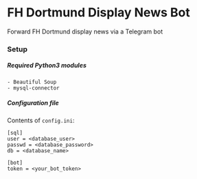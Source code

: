 # FH Dortmund Display News Bot
Forward FH Dortmund display news via a Telegram bot

### Setup
##### Required Python3 modules
    - Beautiful Soup
    - mysql-connector
##### Configuration file
Contents of ``config.ini``:
```
[sql]
user = <database_user>
passwd = <database_password>
db = <database_name>

[bot]
token = <your_bot_token>
```